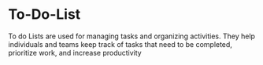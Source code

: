 # To-Do-List
To do Lists are used for managing tasks and organizing activities. They help individuals and teams keep track of tasks that need to be completed, prioritize work, and increase productivity
